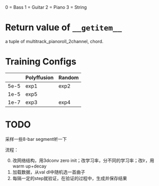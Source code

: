 0 = Bass
1 = Guitar
2 = Piano
3 = String

# Return value of `__getitem__`

a tuple of multitrack_pianoroll_2channel, chord.

# Training Configs

|      | Polyffusion | Random |
|------|-------------|--------|
| 5e-5 | exp1        | exp2   |
| 1e-5 | exp5        |        |
| 1e-7 | exp3        | exp4   |


# TODO

采样一些8-bar segment听一下


流程：

0. 改网络结构，用3dconv zero init；改学习率，分不同的学习率；改lr，用warm up+decay
1. 加载数据，从val dl中随机选一首曲子
2. 每隔一定的step就验证，在验证的过程中，生成并保存结果 